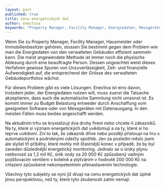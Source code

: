 ```yaml
---
layout: post
published: true
title: Cena energetických dat
author: enectiva
keywords: "Property Manager, Facility Manager, Energiedaten, Messgeräte Ablesungen, automatische Ablesung"
---
```


Wenn Sie zu Property Manager, Facility Manager, Hausmeister oder Immobilienbesitzer gehören, stossen Sie bestimmt gegen dem Problem wie man die Energiedaten von den verwalteten Gebäuden effizient sammeln kann. Die meist angewendete Methode ist immer noch die physische Ablesung durch eine beauftragte Person. Dessen ungeachtet weist dieses Verfahren gewisse Spuren von Unzuverlässigkeit, Zeit- und finanzielle Aufwendigkeit auf, die entsprechend der Grösse des verwalteten Gebäudeportfolios wächst.

Für dieses Problem gibt es viele Lösungen. Enectiva ist eins davon, trotzdem jeder, der Energiedaten nutzen will, muss zuerst die Tatsache akzeptieren, dass auch die automatische Sammlung nicht umsonst ist. Es kommt immer zu Budget Belastung entweder durch Anschaffung vom geeigneten Software oder von Messgeräten mit Datenausgang. In den meisten Fällen muss beides angeschafft werden.

Na aktuálním trhu se krystalizují dva druhy firem nebo chcete-li zákazníků. Na ty, které si význam energetických dat uvědomují a na ty, které si ho teprve uvědomí. Zní to tak, že zákazník dříve nebo později přistoupí na hru s automatickými a podrobnými odečty spotřeb. Jen za poslední měsíc jsem ale slyšel tři příběhy, které mohly mít šťastnější konec v případě, že by byl zaveden důslednější energetický monitoring. Jednalo se o úniky plynu netěsností za 1,2 mil Kč, únik vody za 20 000 Kč způsobený vadným pojišťovacím ventilem v kotelně a plýtváním v hodnotě 200 000 Kč na chlazení způsobené nekompetentním přenastavením technologie.

Všechny tyto subjekty se nyní již dívají na cenu energetických dat úplně jinou perspektivou, než ty, které tyto zkušenosti zatím nemají.
